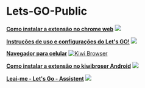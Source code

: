 # Lets-GO-Public

[**Como instalar a extensão no chrome web**](https://youtu.be/4OOhMWpmyxw) [![](https://www.youtube.com/s/desktop/1422277c/img/favicon.ico)](https://youtu.be/4OOhMWpmyxw)

[**Instruções de uso e configurações do Let's GO!**](https://youtu.be/YlE-QAOrsy8) [![](https://www.youtube.com/s/desktop/1422277c/img/favicon.ico)](https://youtu.be/YlE-QAOrsy8)

[**Navegador para celular**](https://kiwibrowser.com/) [![Kiwi Browser](https://kiwibrowser.com/wp-content/uploads/2019/09/cropped-Favicon-512x512-32x32.png)](https://kiwibrowser.com/)

[**Como instalar a extensão no kiwibroser Android**](https://www.youtube.com/watch?v=8wAj0Ea396Q) [![](https://www.youtube.com/s/desktop/1422277c/img/favicon.ico)](https://www.youtube.com/watch?v=8wAj0Ea396Q)

[](https://github.com/LetsGo-TW/Lets-GO-Public/blob/f4f24ac74ac9286c9068f615ad5485dd5621bbdb/LetsGO_Bot_TribalWars.pdf)
[**Leai-me - Let's Go - Assistent**](https://bit.ly/Leia_LetsGo_Assistent) [![](https://www.flaticon.com/br/icone-gratis/pdf_337946?term=pdf&page=1&position=3&page=1&position=3&related_id=337946&origin=search#)](https://bit.ly/Leia_LetsGo_Assistent)
